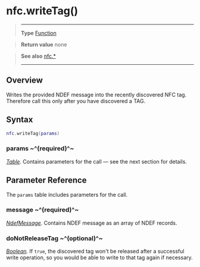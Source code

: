 # nfc.writeTag()

> --------------------- ------------------------------------------------------------------------------------------
> __Type__              [Function](https://docs.coronalabs.com/api/type/Function.html)

> __Return value__      none

> __See also__          [nfc.*](/plugin/nfc/)
> --------------------- ------------------------------------------------------------------------------------------

## Overview

Writes the provided NDEF message into the recently discovered NFC tag. Therefore call this only after you have discovered a TAG.

## Syntax
```lua
nfc.writeTag(params)
```

### params ~^(required)^~
_[Table](https://docs.coronalabs.com/api/type/Table.html)._ Contains parameters for the call &mdash; see the next section for details.

## Parameter Reference

The `params` table includes parameters for the call.

### message ~^(required)^~
_[NdefMessage](/plugin/nfc/type/NdefMessage/)._ Contains NDEF message as an array of NDEF records.

### doNotReleaseTag ~^(optional)^~
_[Boolean](https://docs.coronalabs.com/api/type/Boolean.html)._ If `true`, the discovered tag won't be released after a successful write operation, so you would be able to write to that tag again if necessary.
